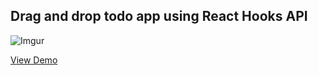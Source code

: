 ## Drag and drop todo app using React Hooks API

![Imgur](https://i.imgur.com/R21HDul.jpg)


[View Demo](https://laughing-villani-37b3fd.netlify.com/)
